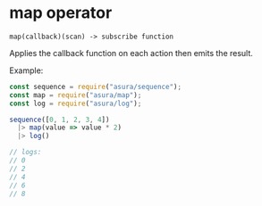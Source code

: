 # map operator

`map(callback)(scan) -> subscribe function`

Applies the callback function on each action then
emits the result.

Example:

```js
const sequence = require("asura/sequence");
const map = require("asura/map");
const log = require("asura/log");

sequence([0, 1, 2, 3, 4])
  |> map(value => value * 2)
  |> log()

// logs:
// 0
// 2
// 4
// 6
// 8
```
